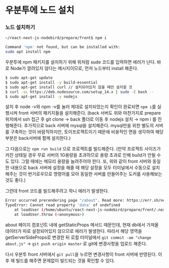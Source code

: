 ﻿# 우분투에 노드 설치

### 노드 설치하기

```bash
~/react-next-js-nodebird/prepare/front$ npm i

Command 'npm' not found, but can be installed with:
sudo apt install npm
```

우분투에 npm 패키지를 설치하기 위해 위처럼 sude 코드를 입력하면 에러가 난다. 바로 Node가 깔려있지 않다는 메시지이므로, 먼저 노드부터 install 해준다.

```bash
$ sudo apt-get update
$ sudo apt-get install -y build-essential
$ sudo apt-get install curl // 설치되어있지 않을 때만 설치할 것
$ curl -sL https://deb.nodesource.com/setup_14.x | sudo -E bash --
$ sudo apt-get install -y nodejs
```

설치 후 node -v와 npm -v를 눌러 제대로 설치되었는지 확인이 완료되면 `npm i`를 실행시켜 front 서버의 패키지들을 설치해준다.
(back 서버도 위와 마찬가지로 prepare 위치에서 ssh 접근 후 git clone → back 폴더로 이동 후 nodejs 설치 → npm i 를 진행해준다. 추가적으로 back 서버에 mysql을 설치해준다. mysql만을 위한 별도의 서버를 구축하는 것이 바람직하지만, 토이프로젝트이기 때문에 비용적인 면을 생각하여 해당 부분은 back서버에 함께 설치한다.)

그 다음으로는 `npm run build` 으로 프로젝트를 빌드해준다. (만약 프로젝트 사이즈가 커진 상태일 경우 무료 서버의 1G용량을 초과하므로 용량 초과로 인해 build가 안될 수도 있다. 그럴 때에는 메모리 용량을 늘려주어야 한다. 또, 위와 같이 front 서버와 동일한 내용으로 back 서버에 설정을 해줄 때 해당 설정을 모두 터미널에서 수동으로 설치해주는 것이 번거로우므로 명령어를 모아 동일한 서버를 만들어주는 도커를 사용해보는 것도 좋다.)

그런데 front 코드를 빌드해주려고 하니 에러가 발생한다.

```bash
Error occurred prerendering page "/about". Read more: https://err.sh/next.js/prerender-error
TypeError: Cannot read property 'data' of undefined
    at loadUser (/home/ubuntu/react-next-js-nodebird/prepare/front/.next/server/pages/_app.js:691:27)
    at loadUser.throw (<anonymous>)
```

about 페이지 컴포넌트 내에 getStaticProps 메서드 때문인데, 현재 db에서 가져올 데이터가 따로 설정되어있지 않으므로 에러가 발생한다. 따라서 해당 영역을 getServerSideProps로 변경한 뒤 로컬 터미널에서 `git commit -am "change about.js"` → `git push origin master` 로 git에 변경사항을 업로드 해준다.

다시 우분투 front 서버에서 `git pull`을 누르면 변경사항이 front 서버에 반영된다. 이후 재 빌드를 해주면 문제없이 빌드되는 것을 확인할 수 있다.
